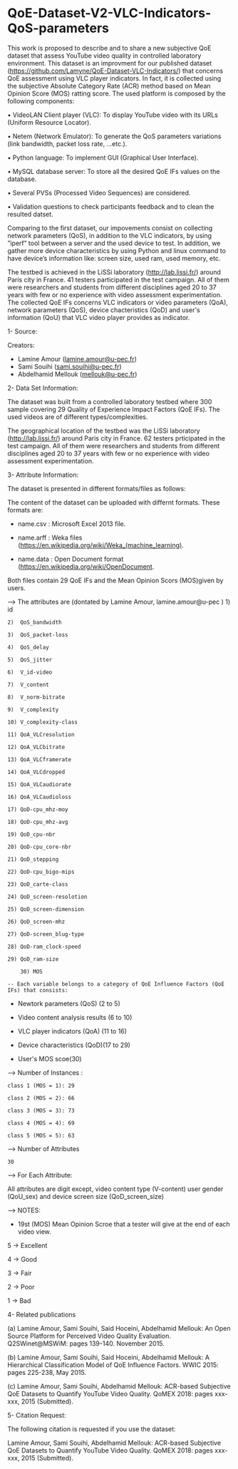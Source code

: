 # QoE-Dataset-V2-VLC-Indicators-QoS-parameters

This work is proposed to describe and to share a new subjective QoE dataset that assess YouTube video quality in controlled
laboratory environment. This dataset is an improvment for our published dataset (https://github.com/Lamyne/QoE-Dataset-VLC-Indicators/) that concerns QoE assessment using VLC player indicators. In fact, it is collected using the subjective Absolute Category Rate (ACR) method based on Mean Opinion Score (MOS) ratting score. The used platform is composed by the following components:

• VideoLAN  Client  player  (VLC):  To  display  YouTube video with its URLs (Uniform Resource Locator).

• Netem (Network Emulator): To generate the QoS parameters variations (link bandwidth, packet loss rate, ...etc.).

• Python  language:  To  implement  GUI  (Graphical  User Interface).

• MySQL database server: To store all the desired QoE IFs values on the database.

• Several PVSs (Processed Video Sequences) are considered.

• Validation questions to check participants feedback and to clean the resulted datset.


Comparing to the first dataset, our impovements consist on collecting network parameters (QoS), in addition to the VLC indicators, by  using ”iperf” tool between  a server  and  the  used  device  to  test. In addition, we gather more device  characteristics by using  Python  and  linux command to have device’s information like: screen size, used ram, used memory, etc.



The testbed is achieved in the LiSSi laboratory (http://lab.lissi.fr/) around Paris city in France. 41 testers participated in the test campaign. All of them were researchers and students from different disciplines aged 20 to 37 years with few or no experience with video assessment experimentation. The collected QoE IFs concerns  VLC indicators or video parameters (QoA), network parameters (QoS), device chacteristics (QoD) and user's information (QoU) that VLC video player provides as indicator.





1- Source:

Creators: 
- Lamine Amour (lamine.amour@u-pec.fr) 
- Sami Souihi (sami.souihi@u-pec.fr) 
- Abdelhamid Mellouk (mellouk@u-pec.fr)

2- Data Set Information:

The dataset was built from a controlled laboratory testbed where 300 sample covering 29 Quality of Experience Impact Factors (QoE IFs). 
The used videos are of different types/complexities.

The geographical location of the testbed was the LiSSi laboratory (http://lab.lissi.fr/) around Paris city in France. 62 testers 
prticipated in the test campaign. All of them were researchers and students from different disciplines aged 20 to 37 years with
few or no experience with video assessment experimentation.

3- Attribute Information:

The dataset is presented in different formats/files as follows:

The content of the dataset can be uploaded with differnt formats. These formats are: 

- name.csv : Microsoft Excel 2013 file.

- name.arff : Weka files (https://en.wikipedia.org/wiki/Weka_(machine_learning).

- name.data : Open Document format (https://en.wikipedia.org/wiki/OpenDocument.

Both files contain 29 QoE IFs and the Mean Opinion Scors (MOS)given by users. 

 --> The attributes are (dontated by Lamine Amour, 
	lamine.amour@u-pec )
 	1)  id
	
	2)  QoS_bandwidth
	
	3)  QoS_packet-loss
	
	4)  QoS_delay
	
	5)  QoS_jitter
	
	6)  V_id-video
	
	7)  V_content
	
	8)  V_norm-bitrate
	
	9)  V_complexity
	
	10) V_complexity-class
	
	11) QoA_VLCresolution
	
 	12) QoA_VLCbitrate
	
	13) QoA_VLCframerate 
	
 	14) QoA_VLCdropped
	
	15) QoA_VLCaudiorate
	
 	16) QoA_VLCaudioloss
	
 	17) QoD-cpu_mhz-moy
	
	18) QoD-cpu_mhz-avg 
	
	19) QoD_cpu-nbr
	
	20) QoD-cpu_core-nbr
	
 	21) QoD_stepping
	
	22) QoD-cpu_bigo-mips
	
	23) QoD_carte-class
	
	24) QoD_screen-resolotion
	
	25) QoD_screen-dimension
	
	26) QoD_screen-mhz
	
	27) QoD-screen_blug-type
	
	28) QoD-ram_clock-speed
	
	29) QoD_ram-size
	
        30) MOS
	
	-- Each variable belongs to a category of QoE Influence Factors (QoE IFs) that consists:
	
- Newtork parameters (QoS) (2 to 5)
	  
- Video content analysis results (6 to 10)
	  
- VLC player indicators (QoA) (11 to 16)
	  
- Device characteristics  (QoD)(17 to 29)
	  
- User's MOS scoe(30)		  
             
	     
 --> Number of Instances : 

    class 1 (MOS = 1): 29  
    
    class 2 (MOS = 2): 66
    
    class 3 (MOS = 3): 73
    
    class 4 (MOS = 4): 69
    
    class 5 (MOS = 5): 63

 --> Number of Attributes 
	
	30

 --> For Each Attribute:

All attributes are digit except, video content type (V-content)  user gender (QoU_sex) and device screen size (QoD_screen_size)
	
	
 --> NOTES: 
        
- 19st (MOS) Mean Opinion Scroe that a tester will give at the end of each video view.

5 -> Excellent
	  
4 -> Good
	  
3 -> Fair
	  
2 -> Poor
	  
1 -> Bad

4- Related publications

(a) Lamine Amour, Sami Souihi, Said Hoceini, Abdelhamid Mellouk: An Open Source Platform for Perceived Video Quality Evaluation.
Q2SWinet@MSWiM: pages 139-140. November 2015.

(b) Lamine Amour, Sami Souihi, Said Hoceini, Abdelhamid Mellouk: A Hierarchical Classification Model of QoE Influence Factors. 
WWIC 2015: pages 225-238, May 2015.

(c) Lamine Amour, Sami Souihi, Abdelhamid Mellouk: ACR-based Subjective QoE Datasets to Quantify YouTube Video Quality. 
QoMEX 2018: pages xxx-xxx, 2015 (Submitted).

5- Citation Request:

The following citation is requested if you use the dataset:

Lamine Amour, Sami Souihi, Abdelhamid Mellouk: ACR-based Subjective QoE Datasets to Quantify YouTube Video Quality.
QoMEX 2018: pages xxx-xxx, 2015 (Submitted).
